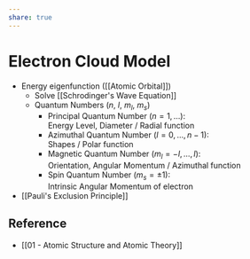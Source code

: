 ```yaml
---
share: true
---
```


# Electron Cloud Model

- Energy eigenfunction ([[Atomic Orbital]])
	- Solve [[Schrodinger's Wave Equation]]
	- Quantum Numbers ($n$, $l$, $m_{l}$, $m_{s}$)
		- Principal Quantum Number ($n=1,\dots$):  
		  Energy Level, Diameter / Radial function
		- Azimuthal Quantum Number ($l=0,\dots,n-1$):  
		  Shapes / Polar function
		- Magnetic Quantum Number ($m_{l}=-l,\dots,l$):  
		  Orientation, Angular Momentum / Azimuthal function
		- Spin Quantum Number ($m_{s}=\pm1$):  
		  Intrinsic Angular Momentum of electron
- [[Pauli's Exclusion Principle]]

## Reference

- [[01 - Atomic Structure and Atomic Theory]]
